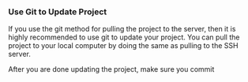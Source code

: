 ### Use Git to Update Project

If you use the git method for pulling the project to the server, then it is highly recommended to use git to update your project. You can pull the project to your local computer by doing the same as pulling to the SSH server. 

After you are done updating the project, make sure you commit 